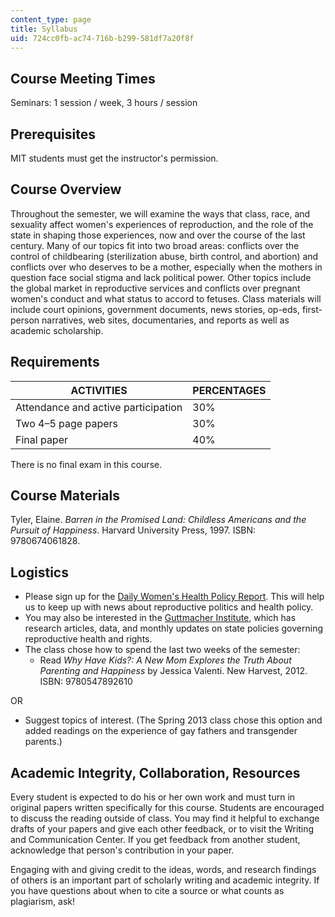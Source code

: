 ```yaml
---
content_type: page
title: Syllabus
uid: 724cc0fb-ac74-716b-b299-581df7a20f8f
---
```


Course Meeting Times
--------------------

Seminars: 1 session / week, 3 hours / session

Prerequisites
-------------

MIT students must get the instructor's permission.

Course Overview
---------------

Throughout the semester, we will examine the ways that class, race, and sexuality affect women's experiences of reproduction, and the role of the state in shaping those experiences, now and over the course of the last century. Many of our topics fit into two broad areas: conflicts over the control of childbearing (sterilization abuse, birth control, and abortion) and conflicts over who deserves to be a mother, especially when the mothers in question face social stigma and lack political power. Other topics include the global market in reproductive services and conflicts over pregnant women's conduct and what status to accord to fetuses. Class materials will include court opinions, government documents, news stories, op-eds, first-person narratives, web sites, documentaries, and reports as well as academic scholarship. 

Requirements
------------

| ACTIVITIES | PERCENTAGES |
| --- | --- |
| Attendance and active participation | 30% |
| Two 4–5 page papers | 30% |
| Final paper | 40% 

There is no final exam in this course.

Course Materials
----------------

Tyler, Elaine. _Barren in the Promised Land: Childless Americans and the Pursuit of Happiness_. Harvard University Press, 1997. ISBN: 9780674061828.

Logistics
---------

*   Please sign up for the [Daily Women's Health Policy Report](http://go.nationalpartnership.org/site/PageServer?pagename=report_daily). This will help us to keep up with news about reproductive politics and health policy.
*   You may also be interested in the [Guttmacher Institute](http://www.guttmacher.org/), which has research articles, data, and monthly updates on state policies governing reproductive health and rights.
*   The class chose how to spend the last two weeks of the semester:
    *   Read _Why Have Kids?: A New Mom Explores the Truth About Parenting and Happiness_ by Jessica Valenti. New Harvest, 2012. ISBN: 9780547892610

OR

*   Suggest topics of interest. (The Spring 2013 class chose this option and added readings on the experience of gay fathers and transgender parents.)

Academic Integrity, Collaboration, Resources
--------------------------------------------

Every student is expected to do his or her own work and must turn in original papers written specifically for this course. Students are encouraged to discuss the reading outside of class. You may find it helpful to exchange drafts of your papers and give each other feedback, or to visit the Writing and Communication Center. If you get feedback from another student, acknowledge that person's contribution in your paper. 

Engaging with and giving credit to the ideas, words, and research findings of others is an important part of scholarly writing and academic integrity. If you have questions about when to cite a source or what counts as plagiarism, ask!